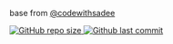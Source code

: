 base from <a href="https://github.com/codewithsadee/vcard-personal-portfolio" target="_blank"> @codewithsadee
<br/>

![GitHub repo size](https://img.shields.io/github/repo-size/iamkredig/website) ![Github last commit](https://img.shields.io/github/last-commit/iamkredig/website)


